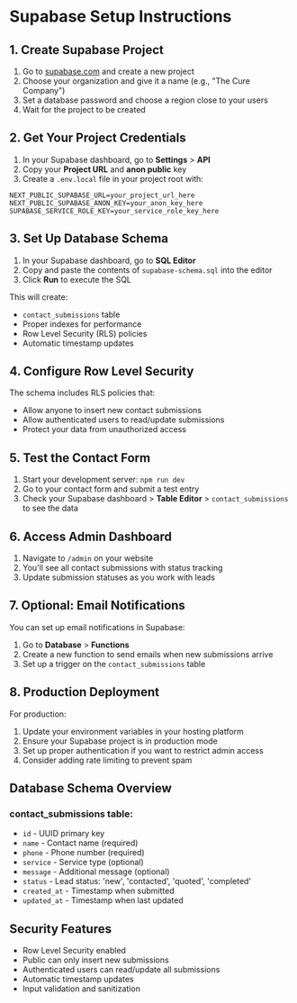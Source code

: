 # Supabase Setup Instructions

## 1. Create Supabase Project

1. Go to [supabase.com](https://supabase.com) and create a new project
2. Choose your organization and give it a name (e.g., "The Cure Company")
3. Set a database password and choose a region close to your users
4. Wait for the project to be created

## 2. Get Your Project Credentials

1. In your Supabase dashboard, go to **Settings** > **API**
2. Copy your **Project URL** and **anon public** key
3. Create a `.env.local` file in your project root with:

```env
NEXT_PUBLIC_SUPABASE_URL=your_project_url_here
NEXT_PUBLIC_SUPABASE_ANON_KEY=your_anon_key_here
SUPABASE_SERVICE_ROLE_KEY=your_service_role_key_here
```

## 3. Set Up Database Schema

1. In your Supabase dashboard, go to **SQL Editor**
2. Copy and paste the contents of `supabase-schema.sql` into the editor
3. Click **Run** to execute the SQL

This will create:
- `contact_submissions` table
- Proper indexes for performance
- Row Level Security (RLS) policies
- Automatic timestamp updates

## 4. Configure Row Level Security

The schema includes RLS policies that:
- Allow anyone to insert new contact submissions
- Allow authenticated users to read/update submissions
- Protect your data from unauthorized access

## 5. Test the Contact Form

1. Start your development server: `npm run dev`
2. Go to your contact form and submit a test entry
3. Check your Supabase dashboard > **Table Editor** > `contact_submissions` to see the data

## 6. Access Admin Dashboard

1. Navigate to `/admin` on your website
2. You'll see all contact submissions with status tracking
3. Update submission statuses as you work with leads

## 7. Optional: Email Notifications

You can set up email notifications in Supabase:

1. Go to **Database** > **Functions**
2. Create a new function to send emails when new submissions arrive
3. Set up a trigger on the `contact_submissions` table

## 8. Production Deployment

For production:

1. Update your environment variables in your hosting platform
2. Ensure your Supabase project is in production mode
3. Set up proper authentication if you want to restrict admin access
4. Consider adding rate limiting to prevent spam

## Database Schema Overview

### contact_submissions table:
- `id` - UUID primary key
- `name` - Contact name (required)
- `phone` - Phone number (required)
- `service` - Service type (optional)
- `message` - Additional message (optional)
- `status` - Lead status: 'new', 'contacted', 'quoted', 'completed'
- `created_at` - Timestamp when submitted
- `updated_at` - Timestamp when last updated

## Security Features

- Row Level Security enabled
- Public can only insert new submissions
- Authenticated users can read/update all submissions
- Automatic timestamp updates
- Input validation and sanitization
